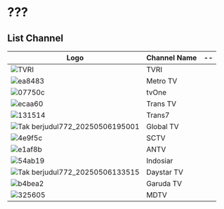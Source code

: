 # ???
## List Channel
Logo | Channel Name | \-\-
-- | -- | --
![TVRI](https://thumbor.prod.vidiocdn.com/F6W__Y0wn_7mFW0cOuz7mi7qjWU=/230x230/filters:quality(70)/vidio-web-prod-livestreaming/uploads/livestreaming/square_image/6441/528cc9.png)|TVRI
![ea8483](https://github.com/user-attachments/assets/6532956d-8e14-45d6-aee7-1599e2d14a64)|Metro TV
![07750c](https://github.com/user-attachments/assets/4c104d29-6da6-453e-8a47-c9958601bc09)|tvOne
![ecaa60](https://github.com/user-attachments/assets/24d29cad-7a65-41bb-bf22-289186f50094)|Trans TV
![131514](https://github.com/user-attachments/assets/0e5b0bcf-6811-466b-b6b3-a27adf647747)|Trans7
![Tak berjudul772_20250506195001](https://github.com/user-attachments/assets/835aac5b-d9d5-4217-a739-84546466c312)|Global TV
![4e9f5c](https://github.com/user-attachments/assets/d42d8fea-06a9-4091-8320-df95a254c7ce)|SCTV
![e1af8b](https://github.com/user-attachments/assets/453ff7ea-685d-4dd5-b60a-17f5ccb2a67d)|ANTV
![54ab19](https://github.com/user-attachments/assets/7794fa65-1d1a-4b57-84df-f754ab81f770)|Indosiar
![Tak berjudul772_20250506133515](https://github.com/user-attachments/assets/d5cc54bc-507f-4c71-9619-9c936b3c6282)|Daystar TV
![b4bea2](https://github.com/user-attachments/assets/386cc556-137c-4938-a121-0d24207477f3)|Garuda TV
![325605](https://github.com/user-attachments/assets/a942d307-0cdc-4faa-8da7-6daa6fe19020)|MDTV
